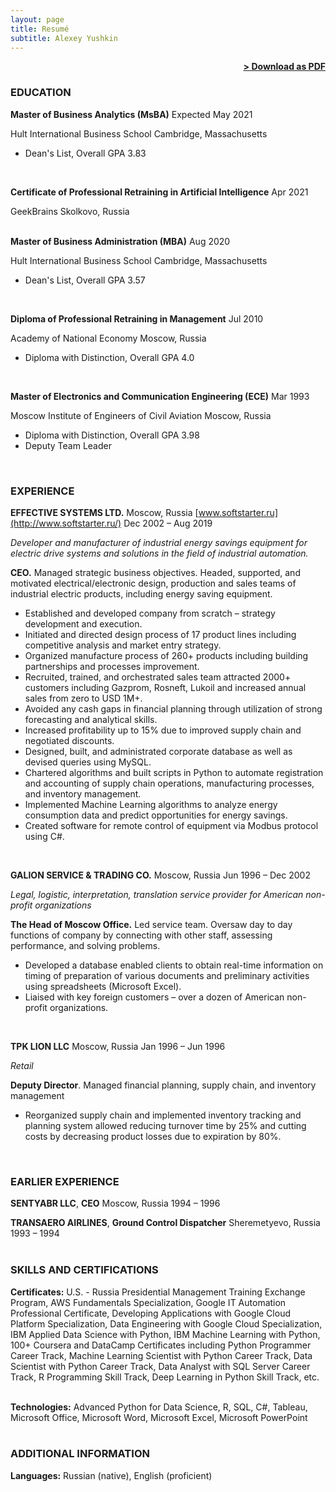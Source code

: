 ```yaml
---
layout: page
title: Resumé
subtitle: Alexey Yushkin
---
```


<span style="float: right; "><a href="{{ '/assets/resume.pdf' | prepend: site.baseurl }}"><strong>> Download as PDF</strong></a> </span>
<br>

### EDUCATION

**Master of Business Analytics (MsBA)**   Expected May 2021

Hult International Business School   Cambridge, Massachusetts

- Dean&#39;s List, Overall GPA 3.83  
<br>

**Certificate of Professional Retraining in Artificial Intelligence**   Apr 2021

GeekBrains   Skolkovo, Russia  
<br>
 
**Master of Business Administration (MBA)**   Aug 2020

Hult International Business School   Cambridge, Massachusetts

- Dean&#39;s List, Overall GPA 3.57  
<br>
 
**Diploma of Professional Retraining in Management**   Jul 2010

Academy of National Economy   Moscow, Russia

- Diploma with Distinction, Overall GPA 4.0  
<br>

**Master of Electronics and Communication Engineering (ECE)**   Mar 1993

Moscow Institute of Engineers of Civil Aviation   Moscow, Russia

- Diploma with Distinction, Overall GPA 3.98
- Deputy Team Leader  
<br>

### EXPERIENCE

**EFFECTIVE SYSTEMS LTD.** Moscow, Russia [www.softstarter.ru](http://www.softstarter.ru/)   Dec 2002 – Aug 2019

_Developer and manufacturer of industrial energy savings equipment for electric drive systems and solutions in the field of industrial automation._

**CEO.** Managed strategic business objectives. Headed, supported, and motivated electrical/electronic design, production and sales teams of industrial electric products, including energy saving equipment.

- Established and developed company from scratch – strategy development and execution.
- Initiated and directed design process of 17 product lines including competitive analysis and market entry strategy.
- Organized manufacture process of 260+ products including building partnerships and processes improvement.
- Recruited, trained, and orchestrated sales team attracted 2000+ customers including Gazprom, Rosneft, Lukoil and increased annual sales from zero to USD 1M+.
- Avoided any cash gaps in financial planning through utilization of strong forecasting and analytical skills.
- Increased profitability up to 15% due to improved supply chain and negotiated discounts.
- Designed, built, and administrated corporate database as well as devised queries using MySQL.
- Chartered algorithms and built scripts in Python to automate registration and accounting of supply chain operations, manufacturing processes, and inventory management.
- Implemented Machine Learning algorithms to analyze energy consumption data and predict opportunities for energy savings.
- Created software for remote control of equipment via Modbus protocol using C#.  
<br>
 
**GALION SERVICE &amp; TRADING CO.** Moscow, Russia   Jun 1996 – Dec 2002

_Legal, logistic, interpretation, translation service provider for American non-profit organizations_

**The Head of Moscow Office.** Led service team. Oversaw day to day functions of company by connecting with other staff, assessing performance, and solving problems.

- Developed a database enabled clients to obtain real-time information on timing of preparation of various documents and preliminary activities using spreadsheets (Microsoft Excel).
- Liaised with key foreign customers – over a dozen of American non-profit organizations.  
<br>
 
**TPK LION LLC** Moscow, Russia   Jan 1996 – Jun 1996

_Retail_

**Deputy Director**. Managed financial planning, supply chain, and inventory management

- Reorganized supply chain and implemented inventory tracking and planning system allowed reducing turnover time by 25% and cutting costs by decreasing product losses due to expiration by 80%.  
<br>

### EARLIER EXPERIENCE

**SENTYABR LLC**, **CEO** Moscow, Russia   1994 – 1996

**TRANSAERO AIRLINES**, **Ground Control Dispatcher** Sheremetyevo, Russia   1993 – 1994  
<br>

### SKILLS AND CERTIFICATIONS

**Certificates:** U.S. - Russia Presidential Management Training Exchange Program, AWS Fundamentals Specialization, Google IT Automation Professional Certificate, Developing Applications with Google Cloud Platform Specialization, Data Engineering with Google Cloud Specialization, IBM Applied Data Science with Python, IBM Machine Learning with Python, 100+ Coursera and DataCamp Certificates including Python Programmer Career Track, Machine Learning Scientist with Python Career Track, Data Scientist with Python Career Track, Data Analyst with SQL Server Career Track, R Programming Skill Track, Deep Learning in Python Skill Track, etc.  
<br>
 
**Technologies:** Advanced Python for Data Science, R, SQL, C#, Tableau, Microsoft Office, Microsoft Word, Microsoft Excel, Microsoft PowerPoint  
<br>

### ADDITIONAL INFORMATION

**Languages:** Russian (native), English (proficient)
<br><br>

